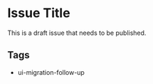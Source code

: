# Issue Title

This is a draft issue that needs to be published. 

## Tags

- ui-migration-follow-up